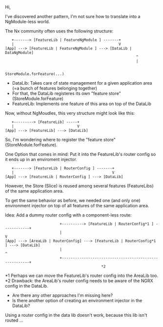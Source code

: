 Hi,

I've discovered another pattern, I'm not sure how to translate into a NgModule-less world.

The Nx community often uses the following structure:

```
   +-------> [FeatureLib | FeatureNgModule ] -------+
   |                                                V         
[App] ---> [FeatureLib | FeatureNgModule ] ---> [DataLib | DataNgModule]
                                                            ^
                                                            |

                                                    StoreModule.forFeature(...)
```

- DataLib: Takes care of state management for a given application area (=a bunch of features belonging together)
- For that, the DataLib registeres its own "feature store" (StoreModule.forFeature)
- FeatureLib: Implements one feature of this area on top of the DataLib

Now, without NgMoudles, this very structure might look like this:

```
   +---------> [FeatureLib] -----+
   |                             V
[App] ---> [FeatureLib] ---> [DataLib]
```

So, I'm wondering where to register the "feature store" (StoreModule.forFeature).


One Option that comes in mind: Put it into the FeatureLib's router config so it ends up in an enviroment injector.

```
   +-------> [FeatureLib | RouterConfig ] -------+
   |                                             V         
[App] ---> [FeatureLib | RouterConfig ] ---> [DataLib]
```

However, the Store (Slice) is reused among several features (FeatureLibs) of the same application area.

To get the same behavior as before, we needed one (and only one) environment injector on top of all features of the same application area.

Idea: Add a dummy router config with a component-less route:


```
                         +----------> [FeatureLib | RouterConfig*1 ] ------------+
                         |                                                       V         
[App] ---> [AreaLib | RouterConfig] ---> [FeatureLib | RouterConfig*1 ] ---> [DataLib]
                         |                                                       ^
                         +-------------------------------------------------------+
                                            *2
```

*1 Perhaps we can move the FeatureLib's router config into the AreaLib too.
*2 Drawback: the AreaLib's router config needs to be aware of the NGRX config in the DataLib. 

- Are there any other approaches I'm missing here?
- Is there another option of creating an environment injector in the DataLib?

Using a router config in the data lib doesn't work, because this lib isn't routed ...

